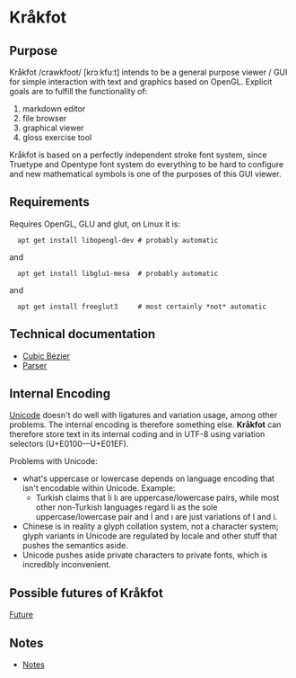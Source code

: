 # Kråkfot


## Purpose

Kråkfot /crawkfoot/ [krɔːkfuːt] intends to be a general purpose viewer / GUI for
simple interaction with text and graphics based on OpenGL. Explicit goals are to
fulfill the functionality of:

1. markdown editor
2. file browser
3. graphical viewer
4. gloss exercise tool

Kråkfot is based on a perfectly independent stroke font system, since Truetype
and Opentype font system do everything to be hard to configure and new
mathematical symbols is one of the purposes of this GUI viewer.

## Requirements

Requires OpenGL, GLU and glut, on Linux it is:

      apt get install libopengl-dev # probably automatic

and

      apt get install libglu1-mesa  # probably automatic

and

      apt get install freeglut3     # most certainly *not* automatic

## Technical documentation

- [Cubic Bézier](cubic-bezier.md)
- [Parser](parser.md)

## Internal Encoding

[Unicode](https://www.unicode.org/charts/) doesn't do well with ligatures and variation usage, among other problems. The internal encoding is therefore something else. **Kråkfot** can therefore store text in its internal coding and in UTF-8 using variation selectors (U+E0100&mdash;U+E01EF).

Problems with Unicode:

* what's uppercase or lowercase depends on language encoding
  that isn't encodable within Unicode. Example:
    * Turkish claims that İi Iı are uppercase/lowercase
      pairs, while most other non-Turkish languages regard
      Ii as the sole uppercase/lowercase pair and İ and ı
      are just variations of I and i.
* Chinese is in reality a glyph collation system, not a
  character system; glyph variants in Unicode are regulated
  by locale and other stuff that pushes the semantics aside.
* Unicode pushes aside private characters to private fonts,
  which is incredibly inconvenient.

## Possible futures of Kråkfot

[Future](future.md)

## Notes

- [Notes](notes.md)
